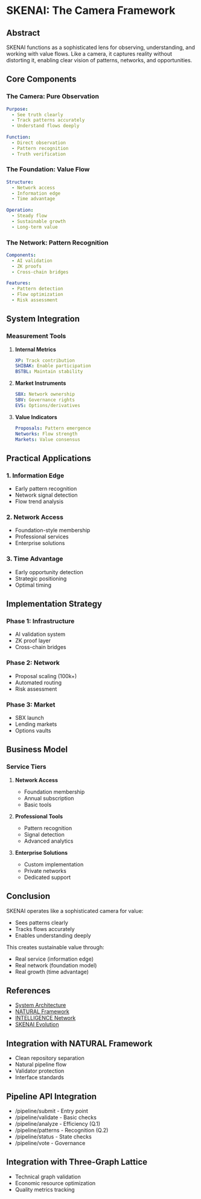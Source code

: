 # SKENAI: The Camera Framework

## Abstract

SKENAI functions as a sophisticated lens for observing, understanding, and working with value flows. Like a camera, it captures reality without distorting it, enabling clear vision of patterns, networks, and opportunities.

## Core Components

### The Camera: Pure Observation
```yaml
Purpose:
  - See truth clearly
  - Track patterns accurately
  - Understand flows deeply
  
Function:
  - Direct observation
  - Pattern recognition
  - Truth verification
```

### The Foundation: Value Flow
```yaml
Structure:
  - Network access
  - Information edge
  - Time advantage
  
Operation:
  - Steady flow
  - Sustainable growth
  - Long-term value
```

### The Network: Pattern Recognition
```yaml
Components:
  - AI validation
  - ZK proofs
  - Cross-chain bridges
  
Features:
  - Pattern detection
  - Flow optimization
  - Risk assessment
```

## System Integration

### Measurement Tools

1. **Internal Metrics**
   ```yaml
   XP: Track contribution
   SHIBAK: Enable participation
   BSTBL: Maintain stability
   ```

2. **Market Instruments**
   ```yaml
   SBX: Network ownership
   SBV: Governance rights
   EVS: Options/derivatives
   ```

3. **Value Indicators**
   ```yaml
   Proposals: Pattern emergence
   Networks: Flow strength
   Markets: Value consensus
   ```

## Practical Applications

### 1. Information Edge
- Early pattern recognition
- Network signal detection
- Flow trend analysis

### 2. Network Access
- Foundation-style membership
- Professional services
- Enterprise solutions

### 3. Time Advantage
- Early opportunity detection
- Strategic positioning
- Optimal timing

## Implementation Strategy

### Phase 1: Infrastructure
- AI validation system
- ZK proof layer
- Cross-chain bridges

### Phase 2: Network
- Proposal scaling (100k+)
- Automated routing
- Risk assessment

### Phase 3: Market
- SBX launch
- Lending markets
- Options vaults

## Business Model

### Service Tiers
1. **Network Access**
   - Foundation membership
   - Annual subscription
   - Basic tools

2. **Professional Tools**
   - Pattern recognition
   - Signal detection
   - Advanced analytics

3. **Enterprise Solutions**
   - Custom implementation
   - Private networks
   - Dedicated support

## Conclusion

SKENAI operates like a sophisticated camera for value:
- Sees patterns clearly
- Tracks flows accurately
- Enables understanding deeply

This creates sustainable value through:
- Real service (information edge)
- Real network (foundation model)
- Real growth (time advantage)

## References
- [System Architecture](System-Architecture)
- [NATURAL Framework](NATURAL-Framework)
- [INTELLIGENCE Network](INTELLIGENCE-Network)
- [SKENAI Evolution](SKENAI-Evolution)

## Integration with NATURAL Framework
- Clean repository separation
- Natural pipeline flow
- Validator protection
- Interface standards

## Pipeline API Integration
- /pipeline/submit - Entry point
- /pipeline/validate - Basic checks
- /pipeline/analyze - Efficiency (Q.1)
- /pipeline/patterns - Recognition (Q.2)
- /pipeline/status - State checks
- /pipeline/vote - Governance

## Integration with Three-Graph Lattice
- Technical graph validation
- Economic resource optimization
- Quality metrics tracking